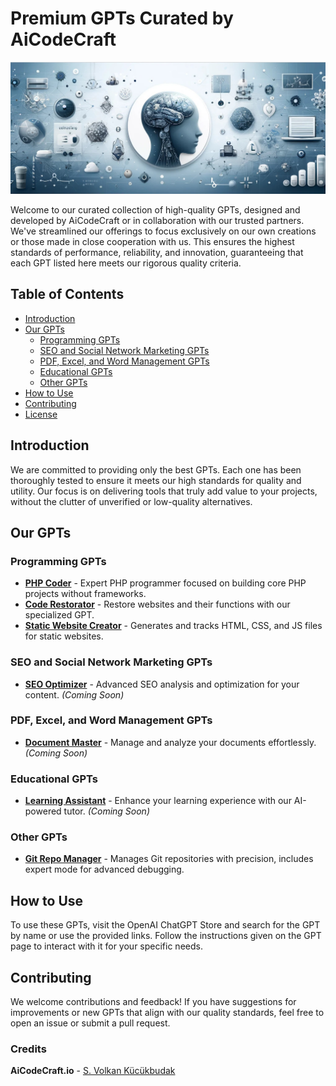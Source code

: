 
# Premium GPTs Curated by AiCodeCraft

![Premium GPTs Curated by AiCodeCraft](assets/awfree-gpts.jpg)

Welcome to our curated collection of high-quality GPTs, designed and developed by AiCodeCraft or in collaboration with our trusted partners. We've streamlined our offerings to focus exclusively on our own creations or those made in close cooperation with us. This ensures the highest standards of performance, reliability, and innovation, guaranteeing that each GPT listed here meets our rigorous quality criteria.

## Table of Contents
- [Introduction](#introduction)
- [Our GPTs](#our-gpts)
  - [Programming GPTs](#programming-gpts)
  - [SEO and Social Network Marketing GPTs](#seo-and-social-network-marketing-gpts)
  - [PDF, Excel, and Word Management GPTs](#pdf-excel-and-word-management-gpts)
  - [Educational GPTs](#educational-gpts)
  - [Other GPTs](#other-gpts)
- [How to Use](#how-to-use)
- [Contributing](#contributing)
- [License](#license)

## Introduction
We are committed to providing only the best GPTs. Each one has been thoroughly tested to ensure it meets our high standards for quality and utility. Our focus is on delivering tools that truly add value to your projects, without the clutter of unverified or low-quality alternatives.

## Our GPTs

### Programming GPTs
- **[PHP Coder](https://chatgpt.com/g/g-E7q3eNCoK-php-coder)** - Expert PHP programmer focused on building core PHP projects without frameworks.
- **[Code Restorator](https://chatgpt.com/g/g-yTY9336jX-code-restorator)** - Restore websites and their functions with our specialized GPT.
- **[Static Website Creator](https://chatgpt.com/g/g-nNELUSGbc-static-website-creator)** - Generates and tracks HTML, CSS, and JS files for static websites.

### SEO and Social Network Marketing GPTs
- **[SEO Optimizer](#)** - Advanced SEO analysis and optimization for your content. *(Coming Soon)*

### PDF, Excel, and Word Management GPTs
- **[Document Master](#)** - Manage and analyze your documents effortlessly. *(Coming Soon)*

### Educational GPTs
- **[Learning Assistant](#)** - Enhance your learning experience with our AI-powered tutor. *(Coming Soon)*

### Other GPTs
- **[Git Repo Manager](https://chatgpt.com/g/g-HBNMrjPNU-git-repo-manager)** - Manages Git repositories with precision, includes expert mode for advanced debugging.

## How to Use
To use these GPTs, visit the OpenAI ChatGPT Store and search for the GPT by name or use the provided links. Follow the instructions given on the GPT page to interact with it for your specific needs.

## Contributing
We welcome contributions and feedback! If you have suggestions for improvements or new GPTs that align with our quality standards, feel free to open an issue or submit a pull request.

### Credits
**AiCodeCraft.io** - [S. Volkan Kücükbudak](https://github.com/volkansah)
